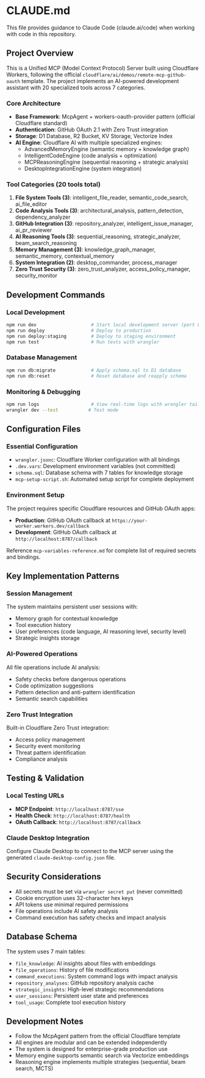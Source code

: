 # CLAUDE.md

This file provides guidance to Claude Code (claude.ai/code) when working with code in this repository.

## Project Overview

This is a Unified MCP (Model Context Protocol) Server built using Cloudflare Workers, following the official `cloudflare/ai/demos/remote-mcp-github-oauth` template. The project implements an AI-powered development assistant with 20 specialized tools across 7 categories.

### Core Architecture

- **Base Framework**: McpAgent + workers-oauth-provider pattern (official Cloudflare standard)
- **Authentication**: GitHub OAuth 2.1 with Zero Trust integration
- **Storage**: D1 Database, R2 Bucket, KV Storage, Vectorize Index
- **AI Engine**: Cloudflare AI with multiple specialized engines:
  - AdvancedMemoryEngine (semantic memory + knowledge graph)
  - IntelligentCodeEngine (code analysis + optimization)
  - MCPReasoningEngine (sequential reasoning + strategic analysis)
  - DesktopIntegrationEngine (system integration)

### Tool Categories (20 tools total)

1. **File System Tools (3)**: intelligent_file_reader, semantic_code_search, ai_file_editor
2. **Code Analysis Tools (3)**: architectural_analysis, pattern_detection, dependency_analyzer
3. **GitHub Integration (3)**: repository_analyzer, intelligent_issue_manager, ai_pr_reviewer
4. **AI Reasoning Tools (3)**: sequential_reasoning, strategic_analyzer, beam_search_reasoning
5. **Memory Management (3)**: knowledge_graph_manager, semantic_memory, contextual_memory
6. **System Integration (2)**: desktop_commander, process_manager
7. **Zero Trust Security (3)**: zero_trust_analyzer, access_policy_manager, security_monitor

## Development Commands

### Local Development
```bash
npm run dev                    # Start local development server (port 8787)
npm run deploy                 # Deploy to production
npm run deploy:staging         # Deploy to staging environment
npm run test                   # Run tests with wrangler
```

### Database Management
```bash
npm run db:migrate             # Apply schema.sql to D1 database
npm run db:reset               # Reset database and reapply schema
```

### Monitoring & Debugging
```bash
npm run logs                   # View real-time logs with wrangler tail
wrangler dev --test           # Test mode
```

## Configuration Files

### Essential Configuration
- `wrangler.jsonc`: Cloudflare Worker configuration with all bindings
- `.dev.vars`: Development environment variables (not committed)
- `schema.sql`: Database schema with 7 tables for knowledge storage
- `mcp-setup-script.sh`: Automated setup script for complete deployment

### Environment Setup
The project requires specific Cloudflare resources and GitHub OAuth apps:
- **Production**: GitHub OAuth callback at `https://your-worker.workers.dev/callback`
- **Development**: GitHub OAuth callback at `http://localhost:8787/callback`

Reference `mcp-variables-reference.md` for complete list of required secrets and bindings.

## Key Implementation Patterns

### Session Management
The system maintains persistent user sessions with:
- Memory graph for contextual knowledge
- Tool execution history
- User preferences (code language, AI reasoning level, security level)
- Strategic insights storage

### AI-Powered Operations
All file operations include AI analysis:
- Safety checks before dangerous operations
- Code optimization suggestions
- Pattern detection and anti-pattern identification
- Semantic search capabilities

### Zero Trust Integration
Built-in Cloudflare Zero Trust integration:
- Access policy management
- Security event monitoring
- Threat pattern identification
- Compliance analysis

## Testing & Validation

### Local Testing URLs
- **MCP Endpoint**: `http://localhost:8787/sse`
- **Health Check**: `http://localhost:8787/health`
- **OAuth Callback**: `http://localhost:8787/callback`

### Claude Desktop Integration
Configure Claude Desktop to connect to the MCP server using the generated `claude-desktop-config.json` file.

## Security Considerations

- All secrets must be set via `wrangler secret put` (never committed)
- Cookie encryption uses 32-character hex keys
- API tokens use minimal required permissions
- File operations include AI safety analysis
- Command execution has safety checks and impact analysis

## Database Schema

The system uses 7 main tables:
- `file_knowledge`: AI insights about files with embeddings
- `file_operations`: History of file modifications
- `command_executions`: System command logs with impact analysis
- `repository_analyses`: GitHub repository analysis cache
- `strategic_insights`: High-level strategic recommendations
- `user_sessions`: Persistent user state and preferences
- `tool_usage`: Complete tool execution history

## Development Notes

- Follow the McpAgent pattern from the official Cloudflare template
- All engines are modular and can be extended independently
- The system is designed for enterprise-grade production use
- Memory engine supports semantic search via Vectorize embeddings
- Reasoning engine implements multiple strategies (sequential, beam search, MCTS)